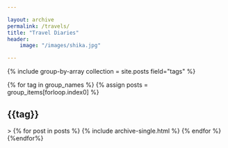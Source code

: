 ```yaml
---

layout: archive
permalink: /travels/
title: "Travel Diaries"
header:
    image: "/images/shika.jpg"

---
```



 {% include group-by-array collection = site.posts field="tags" %}

{% for tag in group_names %}
    {% assign posts = group_items[forloop.index0] %}
    <h2 id="{{ tag | slugify}}" class = "archive_subtitle"> {{tag}} </h2>>
    {% for post in posts  %}
        {% include archive-single.html %}
    {% endfor %}
{%endfor%}